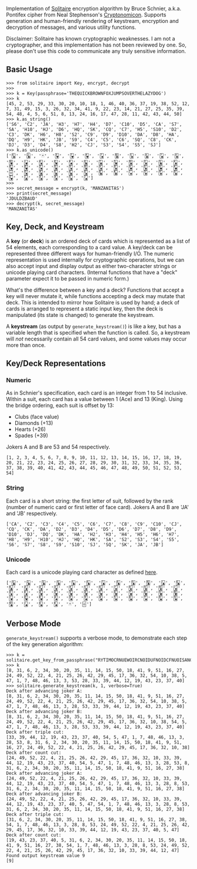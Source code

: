 Implementation of [Solitaire](https://www.schneier.com/cryptography/solitaire/) encryption algorithm by Bruce Schnier, a.k.a. Pontifex cipher from Neal Stephenson's [Cryptonomicon](https://en.wikipedia.org/wiki/Cryptonomicon). Supports generation and human-friendly rendering of keystream, encryption and decryption of messages, and various utility functions.

Disclaimer: Solitaire has known cryptographic weaknesses. I am not a cryptographer, and this implementation has not been reviewed by one. So, please don't use this code to communicate any truly sensitive information.

## Basic Usage

    >>> from solitaire import Key, encrypt, decrypt
    >>> 
    >>> k = Key(passphrase='THEQUICKBROWNFOXJUMPSOVERTHELAZYDOG')
    >>> k
    [45, 2, 53, 29, 33, 30, 20, 10, 18, 1, 46, 40, 36, 37, 19, 38, 52, 12, 7, 31, 49, 15, 3, 26, 32, 34, 41, 9, 22, 23, 14, 21, 27, 25, 35, 39, 54, 48, 4, 5, 6, 51, 8, 13, 24, 16, 17, 47, 28, 11, 42, 43, 44, 50]
    >>> k.as_string()
    ['S6', 'C2', 'JA', 'H3', 'H7', 'H4', 'D7', 'C10', 'D5', 'CA', 'S7', 'SA', 'H10', 'HJ', 'D6', 'HQ', 'SK', 'CQ', 'C7', 'H5', 'S10', 'D2', 'C3', 'DK', 'H6', 'H8', 'S2', 'C9', 'D9', 'D10', 'DA', 'D8', 'HA', 'DQ', 'H9', 'HK', 'JB', 'S9', 'C4', 'C5', 'C6', 'SQ', 'C8', 'CK', 'DJ', 'D3', 'D4', 'S8', 'H2', 'CJ', 'S3', 'S4', 'S5', 'SJ']
    >>> k.as_unicode()
    ['🂦', '🃒', '🃏', '🂳', '🂷', '🂴', '🃇', '🃚', '🃅', '🃑', '🂧', '🂡', '🂺', '🂻', '🃆', '🂽', '🂮', '🃝', '🃗', '🂵', '🂪', '🃂', '🃓', '🃎', '🂶', '🂸', '🂢', '🃙', '🃉', '🃊', '🃁', '🃈', '🂱', '🃍', '🂹', '🂾', '🃟', '🂩', '🃔', '🃕', '🃖', '🂭', '🃘', '🃞', '🃋', '🃃', '🃄', '🂨', '🂲', '🃛', '🂣', '🂤', '🂥', '🂫']
    >>> 
    >>> secret_message = encrypt(k, 'MANZANITAS')
    >>> print(secret_message)
    'JDULDZBAUD'
    >>> decrypt(k, secret_message)
    'MANZANITAS'

## Key, Deck, and Keystream
A **key** (or **deck**) is an ordered deck of cards which is represented as a list of 54 elements, each corresponding to a card value. A key/deck can be represented three different ways for human-friendly I/O. The numeric representation is used internally for cryptographic operations, but we can also accept input and display output as either two-character strings or unicode playing card characters. (Internal functions that have a "deck" parameter expect it to be passed in numeric form.)

What's the difference between a key and a deck? Functions that accept a key will never mutate it, while functions accepting a deck may mutate that deck. This is intended to mirror how Solitaire is used by hand; a deck of cards is arranged to represent a static input key, then the deck is manipulated (its state is changed) to generate the keystream.

A **keystream** (as output by `generate_keystream()`) is like a key, but has a variable length that is specified when the function is called. So, a keystream will *not* necessarily contain all 54 card values, and some values may occur more than once.

## Key/Deck Representations

### Numeric
As in Schnier's specification, each card is an integer from 1 to 54 inclusive.
Within a suit, each card has a value between 1 (Ace) and 13 (King). Using the bridge ordering, each suit is offset by 13:

- Clubs (face value)
- Diamonds (+13)
- Hearts (+26)
- Spades (+39)

Jokers A and B are 53 and 54 respectively.

    [1, 2, 3, 4, 5, 6, 7, 8, 9, 10, 11, 12, 13, 14, 15, 16, 17, 18, 19, 20, 21, 22, 23, 24, 25, 26, 27, 28, 29, 30, 31, 32, 33, 34, 35, 36, 37, 38, 39, 40, 41, 42, 43, 44, 45, 46, 47, 48, 49, 50, 51, 52, 53, 54]

### String
Each card is a short string: the first letter of suit, followed by the rank (number of numeric card or first letter of face card). Jokers A and B are 'JA' and 'JB' respectively.

    ['CA', 'C2', 'C3', 'C4', 'C5', 'C6', 'C7', 'C8', 'C9', 'C10', 'CJ', 'CQ', 'CK', 'DA', 'D2', 'D3', 'D4', 'D5', 'D6', 'D7', 'D8', 'D9', 'D10', 'DJ', 'DQ', 'DK', 'HA', 'H2', 'H3', 'H4', 'H5', 'H6', 'H7', 'H8', 'H9', 'H10', 'HJ', 'HQ', 'HK', 'SA', 'S2', 'S3', 'S4', 'S5', 'S6', 'S7', 'S8', 'S9', 'S10', 'SJ', 'SQ', 'SK', 'JA', 'JB']

### Unicode
Each card is a unicode playing card character as defined [here](http://www.unicode.org/charts/PDF/U1F0A0.pdf).

    ['🃑', '🃒', '🃓', '🃔', '🃕', '🃖', '🃗', '🃘', '🃙', '🃚', '🃛', '🃝', '🃞', '🃁', '🃂', '🃃', '🃄', '🃅', '🃆', '🃇', '🃈', '🃉', '🃊', '🃋', '🃍', '🃎', '🂱', '🂲', '🂳', '🂴', '🂵', '🂶', '🂷', '🂸', '🂹', '🂺', '🂻', '🂽', '🂾', '🂡', '🂢', '🂣', '🂤', '🂥', '🂦', '🂧', '🂨', '🂩', '🂪', '🂫', '🂭', '🂮', '🃏', '🃟']

## Verbose Mode

`generate_keystream()` supports a verbose mode, to demonstrate each step of the key generation algorithm:

    >>> k = solitaire.get_key_from_passphrase("RYTIMOCRNUEWOIRCNOIDUFNOIDCFNUOISANCUINDSAJF")
    >>> k
    [8, 31, 6, 2, 34, 30, 20, 35, 11, 14, 15, 50, 18, 41, 9, 51, 16, 27, 24, 49, 52, 22, 4, 21, 25, 26, 42, 29, 45, 17, 36, 32, 54, 10, 38, 5, 47, 1, 7, 48, 46, 13, 3, 53, 28, 33, 39, 44, 12, 19, 43, 23, 37, 40]
    >>> solitaire.generate_keystream(k, 1, verbose=True)
    Deck after advancing joker A:
    [8, 31, 6, 2, 34, 30, 20, 35, 11, 14, 15, 50, 18, 41, 9, 51, 16, 27, 24, 49, 52, 22, 4, 21, 25, 26, 42, 29, 45, 17, 36, 32, 54, 10, 38, 5, 47, 1, 7, 48, 46, 13, 3, 28, 53, 33, 39, 44, 12, 19, 43, 23, 37, 40]
    Deck after advancing joker B:
    [8, 31, 6, 2, 34, 30, 20, 35, 11, 14, 15, 50, 18, 41, 9, 51, 16, 27, 24, 49, 52, 22, 4, 21, 25, 26, 42, 29, 45, 17, 36, 32, 10, 38, 54, 5, 47, 1, 7, 48, 46, 13, 3, 28, 53, 33, 39, 44, 12, 19, 43, 23, 37, 40]
    Deck after triple cut:
    [33, 39, 44, 12, 19, 43, 23, 37, 40, 54, 5, 47, 1, 7, 48, 46, 13, 3, 28, 53, 8, 31, 6, 2, 34, 30, 20, 35, 11, 14, 15, 50, 18, 41, 9, 51, 16, 27, 24, 49, 52, 22, 4, 21, 25, 26, 42, 29, 45, 17, 36, 32, 10, 38]
    Deck after count cut:
    [24, 49, 52, 22, 4, 21, 25, 26, 42, 29, 45, 17, 36, 32, 10, 33, 39, 44, 12, 19, 43, 23, 37, 40, 54, 5, 47, 1, 7, 48, 46, 13, 3, 28, 53, 8, 31, 6, 2, 34, 30, 20, 35, 11, 14, 15, 50, 18, 41, 9, 51, 16, 27, 38]
    Deck after advancing joker A:
    [24, 49, 52, 22, 4, 21, 25, 26, 42, 29, 45, 17, 36, 32, 10, 33, 39, 44, 12, 19, 43, 23, 37, 40, 54, 5, 47, 1, 7, 48, 46, 13, 3, 28, 8, 53, 31, 6, 2, 34, 30, 20, 35, 11, 14, 15, 50, 18, 41, 9, 51, 16, 27, 38]
    Deck after advancing joker B:
    [24, 49, 52, 22, 4, 21, 25, 26, 42, 29, 45, 17, 36, 32, 10, 33, 39, 44, 12, 19, 43, 23, 37, 40, 5, 47, 54, 1, 7, 48, 46, 13, 3, 28, 8, 53, 31, 6, 2, 34, 30, 20, 35, 11, 14, 15, 50, 18, 41, 9, 51, 16, 27, 38]
    Deck after triple cut:
    [31, 6, 2, 34, 30, 20, 35, 11, 14, 15, 50, 18, 41, 9, 51, 16, 27, 38, 54, 1, 7, 48, 46, 13, 3, 28, 8, 53, 24, 49, 52, 22, 4, 21, 25, 26, 42, 29, 45, 17, 36, 32, 10, 33, 39, 44, 12, 19, 43, 23, 37, 40, 5, 47]
    Deck after count cut:
    [19, 43, 23, 37, 40, 5, 31, 6, 2, 34, 30, 20, 35, 11, 14, 15, 50, 18, 41, 9, 51, 16, 27, 38, 54, 1, 7, 48, 46, 13, 3, 28, 8, 53, 24, 49, 52, 22, 4, 21, 25, 26, 42, 29, 45, 17, 36, 32, 10, 33, 39, 44, 12, 47]
    Found output keystream value 9
    [9]